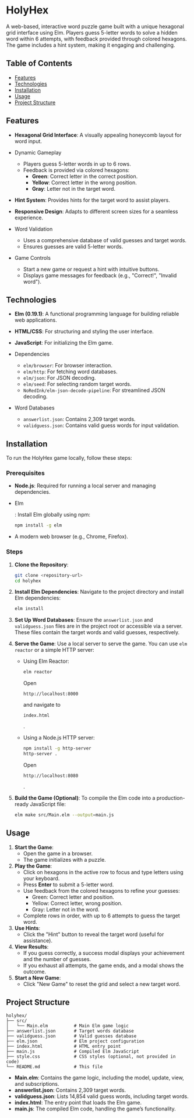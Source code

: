 # HolyHex

A web-based, interactive word puzzle game built with a unique hexagonal grid interface using Elm. Players guess 5-letter words to solve a hidden word within 6 attempts, with feedback provided through colored hexagons. The game includes a hint system, making it engaging and challenging.

## Table of Contents

- [Features](https://grok.com/chat/e653fd46-50d2-4c4e-a99f-b0aae30dc802?referrer=website#features)
- [Technologies](https://grok.com/chat/e653fd46-50d2-4c4e-a99f-b0aae30dc802?referrer=website#technologies)
- [Installation](https://grok.com/chat/e653fd46-50d2-4c4e-a99f-b0aae30dc802?referrer=website#installation)
- [Usage](https://grok.com/chat/e653fd46-50d2-4c4e-a99f-b0aae30dc802?referrer=website#usage)
- [Project Structure](https://grok.com/chat/e653fd46-50d2-4c4e-a99f-b0aae30dc802?referrer=website#project-structure)

## Features

- **Hexagonal Grid Interface**: A visually appealing honeycomb layout for word input.

- Dynamic Gameplay

  - Players guess 5-letter words in up to 6 rows.
  - Feedback is provided via colored hexagons:
    - **Green**: Correct letter in the correct position.
    - **Yellow**: Correct letter in the wrong position.
    - **Gray**: Letter not in the target word.

- **Hint System**: Provides hints for the target word to assist players.

- **Responsive Design**: Adapts to different screen sizes for a seamless experience.

- Word Validation

  - Uses a comprehensive database of valid guesses and target words.
  - Ensures guesses are valid 5-letter words.

- Game Controls

  - Start a new game or request a hint with intuitive buttons.
  - Displays game messages for feedback (e.g., "Correct!", "Invalid word").

## Technologies

- **Elm (0.19.1)**: A functional programming language for building reliable web applications.

- **HTML/CSS**: For structuring and styling the user interface.

- **JavaScript**: For initializing the Elm game.

- Dependencies

  - `elm/browser`: For browser interaction.
  - `elm/http`: For fetching word databases.
  - `elm/json`: For JSON decoding.
  - `elm/seed`: For selecting random target words.
  - `NoRedInk/elm-json-decode-pipeline`: For streamlined JSON decoding.

- Word Databases

  - `answerlist.json`: Contains 2,309 target words.
  - `validguess.json`: Contains valid guess words for input validation.

## Installation

To run the HolyHex game locally, follow these steps:

### Prerequisites

- **Node.js**: Required for running a local server and managing dependencies.

- Elm

  : Install Elm globally using npm:

  ```bash
  npm install -g elm
  ```

- A modern web browser (e.g., Chrome, Firefox).

### Steps

1. **Clone the Repository**:

   ```bash
   git clone <repository-url>
   cd holyhex
   ```

2. **Install Elm Dependencies**:
   Navigate to the project directory and install Elm dependencies:

   ```bash
   elm install
   ```

3. **Set Up Word Databases**:
   Ensure the `answerlist.json` and `validguess.json` files are in the project root or accessible via a server. These files contain the target words and valid guesses, respectively.

4. **Serve the Game**:
   Use a local server to serve the game. You can use `elm reactor` or a simple HTTP server:

   - Using Elm Reactor:

     ```bash
     elm reactor
     ```

     Open 

     ```
     http://localhost:8000
     ```

      and navigate to 

     ```
     index.html
     ```

     .

   - Using a Node.js HTTP server:

     ```bash
     npm install -g http-server
     http-server .
     ```

     Open 

     ```
     http://localhost:8080
     ```

     .

5. **Build the Game (Optional)**:
   To compile the Elm code into a production-ready JavaScript file:

   ```bash
   elm make src/Main.elm --output=main.js
   ```

## Usage

1. **Start the Game**:
   - Open the game in a browser.
   - The game initializes with a puzzle.
2. **Play the Game**:
   - Click on hexagons in the active row to focus and type letters using your keyboard.
   - Press **Enter** to submit a 5-letter word.
   - Use feedback from the colored hexagons to refine your guesses:
     - Green: Correct letter and position.
     - Yellow: Correct letter, wrong position.
     - Gray: Letter not in the word.
   - Complete rows in order, with up to 6 attempts to guess the target word.
3. **Use Hints**:
   - Click the "Hint" button to reveal the target word (useful for assistance).
4. **View Results**:
   - If you guess correctly, a success modal displays your achievement and the number of guesses.
   - If you exhaust all attempts, the game ends, and a modal shows the outcome.
5. **Start a New Game**:
   - Click "New Game" to reset the grid and select a new target word.

## Project Structure

```
holyhex/
├── src/
│   └── Main.elm          # Main Elm game logic
├── answerlist.json       # Target words database
├── validguess.json       # Valid guesses database
├── elm.json              # Elm project configuration
├── index.html            # HTML entry point
├── main.js               # Compiled Elm JavaScript
├── style.css             # CSS styles (optional, not provided in code)
└── README.md             # This file
```

- **Main.elm**: Contains the game logic, including the model, update, view, and subscriptions.
- **answerlist.json**: Contains 2,309 target words.
- **validguess.json**: Lists 14,854 valid guess words, including target words.
- **index.html**: The entry point that loads the Elm game.
- **main.js**: The compiled Elm code, handling the game’s functionality.

